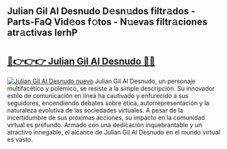 ## Julian Gil Al Desnudo D𝚎sn𝚞dos filtr𝚊dos - Parts-FaQ Vid𝚎os f𝚘tos - N𝚞evas filtr𝚊ciones atr𝚊ctivas lerhP

# <h2><a href="http://mbe17o.tromn.icu/?c=Julian+Gil+Al+Desnudo">🔗👉👉👉 Julian Gil Al Desnudo 🔗🔗</a></h2>

[![Julian Gil Al Desnudo nuevo](https://i.imgur.com/pEAQMta.gif)](http://mbe17o.tromn.icu/?c=Julian+Gil+Al+Desnudo)
Julian Gil Al Desnudo, un personaje multifacético y polémico, se resiste a la simple descripción. Su innovador estilo de comunicación en línea ha cautivado y enfurecido a sus seguidores, encendiendo debates sobre ética, autorrepresentación y la naturaleza evolutiva de las sociedades virtuales. A pesar de la incertidumbre de sus próximas acciones, su impacto en la comunidad virtual es profundo. Armado con una dedicación inquebrantable y un atractivo innegable, el alcance de Julian Gil Al Desnudo en el mundo virtual es vasto.

